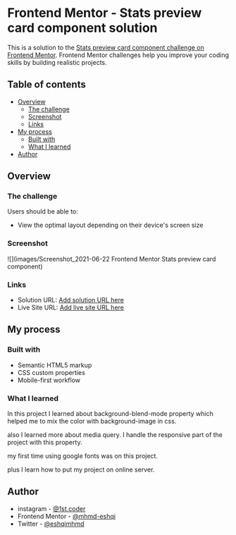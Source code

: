 # Frontend Mentor - Stats preview card component solution

This is a solution to the [Stats preview card component challenge on Frontend Mentor](https://www.frontendmentor.io/challenges/stats-preview-card-component-8JqbgoU62). Frontend Mentor challenges help you improve your coding skills by building realistic projects. 

## Table of contents

- [Overview](#overview)
  - [The challenge](#the-challenge)
  - [Screenshot](#screenshot)
  - [Links](#links)
- [My process](#my-process)
  - [Built with](#built-with)
  - [What I learned](#what-i-learned)
- [Author](#author)

## Overview

### The challenge

Users should be able to:

- View the optimal layout depending on their device's screen size

### Screenshot

![](images/Screenshot_2021-06-22 Frontend Mentor Stats preview card component)

### Links

- Solution URL: [Add solution URL here](https://your-solution-url.com)
- Live Site URL: [Add live site URL here](https://your-live-site-url.com)

## My process

### Built with

- Semantic HTML5 markup
- CSS custom properties
- Mobile-first workflow

### What I learned

In this project I learned about background-blend-mode property which helped me to mix the color with background-image in css.

also I learned more about media query. I handle the responsive part of the project with this property.

my first time using google fonts was on this project.

plus I learn how to put my project on online server.


## Author

- instagram - [@1st.coder](https://www.instagram.com/1st.coder)
- Frontend Mentor - [@mhmd-eshqi](https://www.https://www.frontendmentor.io/profile/mhmd-eshqi)
- Twitter - [@eshqimhmd](https://www.twitter.com/eshqimhmd)




